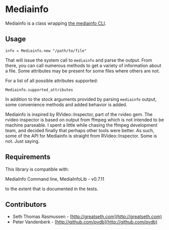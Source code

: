 # Mediainfo

Mediainfo is a class wrapping [the mediainfo CLI](http://mediainfo.sourceforge.net).

## Usage
  
    info = Mediainfo.new "/path/to/file"
  
That will issue the system call to `mediainfo` and parse the output. 
From there, you can call numerous methods to get a variety of information 
about a file. Some attributes may be present for some files where others 
are not.

For a list of all possible attributes supported:
  
    Mediainfo.supported_attributes
  
In addition to the stock arguments provided by parsing `mediainfo` output, 
some convenience methods and added behavior is added.

Mediainfo is inspired by RVideo::Inspector, part of the rvideo gem. 
The rvideo inspector is based on output from ffmpeg which is not 
intended to be machine parseable. I spent a little while chasing 
the ffmpeg development team, and decided finally that perhaps other 
tools were better. As such, some of the API for Mediainfo is straight 
from RVideo::Inspector. Some is not. Just saying.

## Requirements

This library is compatible with:
  
  MediaInfo Command line, 
  MediaInfoLib - v0.7.11
  
to the extent that is documented in the tests.

## Contributors

* Seth Thomas Rasmussen - [http://greatseth.com](http://greatseth.com)
* Peter Vandenberk - [http://github.com/pvdb](http://github.com/pvdb)
